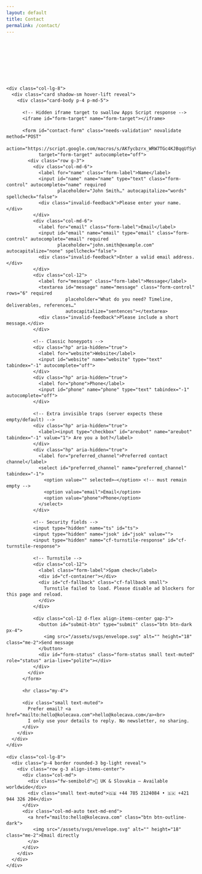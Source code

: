 ```yaml
---
layout: default
title: Contact
permalink: /contact/
---
```


<!-- kolecava.com - cform v0.1.5 -->

<style>
  .reveal{opacity:0;transform:translateY(14px);transition:opacity .6s,transform .6s}
  .reveal.show{opacity:1;transform:none}
  .hover-lift{transition:transform .2s,box-shadow .2s}
  .hover-lift:hover{transform:translateY(-4px);box-shadow:0 .75rem 2rem rgba(0,0,0,.08)}
  .section-label{letter-spacing:.08em;text-transform:uppercase;font-size:.8rem;color:#6c757d}
  .form-status{min-height:1.5rem}
  #cf-container{min-height:80px; display:flex; align-items:center}
  .cf-fallback{display:none; color:#b00020}
  /* Hide honeypots but keep them in DOM */
  .hp{position:absolute;left:-5000px;top:auto;width:1px;height:1px;overflow:hidden}
  /* Hidden iframe (submission target) */
  #form-target{display:none;width:0;height:0;border:0}
</style>

<div class="container mt-5 pt-5">
  <section class="row justify-content-center g-4">
    <div class="col-lg-8 reveal">
      <span class="section-label">Contact</span>
      <h1 class="display-6 mt-2">Let’s talk</h1>
      <p class="lead text-muted">Tell me a bit about your project. I’ll reply with next steps and a clear plan.</p>
    </div>

    <div class="col-lg-8">
      <div class="card shadow-sm hover-lift reveal">
        <div class="card-body p-4 p-md-5">

          <!-- Hidden iframe target to swallow Apps Script response -->
          <iframe id="form-target" name="form-target"></iframe>

          <form id="contact-form" class="needs-validation" novalidate method="POST"
                action="https://script.google.com/macros/s/AKfycbzrx_WRW7TGc4KJBqqUfSyVle4SLZCrK8wIPRczYF1KPUtB5rGU975rEtU_AL6Gyrby/exec"
                target="form-target" autocomplete="off">
            <div class="row g-3">
              <div class="col-md-6">
                <label for="name" class="form-label">Name</label>
                <input id="name" name="name" type="text" class="form-control" autocomplete="name" required
                       placeholder="John Smith…" autocapitalize="words" spellcheck="false">
                <div class="invalid-feedback">Please enter your name.</div>
              </div>
              <div class="col-md-6">
                <label for="email" class="form-label">Email</label>
                <input id="email" name="email" type="email" class="form-control" autocomplete="email" required
                       placeholder="john.smith@example.com" autocapitalize="none" spellcheck="false">
                <div class="invalid-feedback">Enter a valid email address.</div>
              </div>
              <div class="col-12">
                <label for="message" class="form-label">Message</label>
                <textarea id="message" name="message" class="form-control" rows="6" required
                          placeholder="What do you need? Timeline, deliverables, references…"
                          autocapitalize="sentences"></textarea>
                <div class="invalid-feedback">Please include a short message.</div>
              </div>

              <!-- Classic honeypots -->
              <div class="hp" aria-hidden="true">
                <label for="website">Website</label>
                <input id="website" name="website" type="text" tabindex="-1" autocomplete="off">
              </div>
              <div class="hp" aria-hidden="true">
                <label for="phone">Phone</label>
                <input id="phone" name="phone" type="text" tabindex="-1" autocomplete="off">
              </div>

              <!-- Extra invisible traps (server expects these empty/default) -->
              <div class="hp" aria-hidden="true">
                <label><input type="checkbox" id="areubot" name="areubot" tabindex="-1" value="1"> Are you a bot?</label>
              </div>
              <div class="hp" aria-hidden="true">
                <label for="preferred_channel">Preferred contact channel</label>
                <select id="preferred_channel" name="preferred_channel" tabindex="-1">
                  <option value="" selected>—</option> <!-- must remain empty -->
                  <option value="email">Email</option>
                  <option value="phone">Phone</option>
                </select>
              </div>

              <!-- Security fields -->
              <input type="hidden" name="ts" id="ts">
              <input type="hidden" name="jsok" id="jsok" value="">
              <input type="hidden" name="cf-turnstile-response" id="cf-turnstile-response">

              <!-- Turnstile -->
              <div class="col-12">
                <label class="form-label">Spam check</label>
                <div id="cf-container"></div>
                <div id="cf-fallback" class="cf-fallback small">
                  Turnstile failed to load. Please disable ad blockers for this page and reload.
                </div>
              </div>

              <div class="col-12 d-flex align-items-center gap-3">
                <button id="submit-btn" type="submit" class="btn btn-dark px-4">
                  <img src="/assets/svgs/envelope.svg" alt="" height="18" class="me-2">Send message
                </button>
                <div id="form-status" class="form-status small text-muted" role="status" aria-live="polite"></div>
              </div>
            </div>
          </form>

          <hr class="my-4">

          <div class="small text-muted">
            Prefer email? <a href="mailto:hello@kolecava.com">hello@kolecava.com</a><br>
            I only use your details to reply. No newsletter, no sharing.
          </div>
        </div>
      </div>
    </div>

    <div class="col-lg-8">
      <div class="p-4 border rounded-3 bg-light reveal">
        <div class="row g-3 align-items-center">
          <div class="col-md">
            <div class="fw-semibold">📍 UK & Slovakia — Available worldwide</div>
            <div class="small text-muted">🇬🇧 +44 785 2124084 • 🇸🇰 +421 944 326 204</div>
          </div>
          <div class="col-md-auto text-md-end">
            <a href="mailto:hello@kolecava.com" class="btn btn-outline-dark">
              <img src="/assets/svgs/envelope.svg" alt="" height="18" class="me-2">Email directly
            </a>
          </div>
        </div>
      </div>
    </div>

  </section>
</div>

<!-- Turnstile explicit render -->
<script>
  // Called when Turnstile script loads
  window.cfOnload = function() {
    try {
      window.cfWidgetId = turnstile.render('#cf-container', {
        sitekey: '0x4AAAAAAByZts8eVW6pAHkB',   // your SITE key (public)
        appearance: 'always',
        theme: 'auto',
        callback: function(token) {
          document.getElementById('cf-turnstile-response').value = token;
          document.getElementById('cf-fallback').style.display = 'none';
        },
        'error-callback': function() {
          document.getElementById('cf-turnstile-response').value = '';
          document.getElementById('cf-fallback').style.display = 'block';
        },
        'expired-callback': function() {
          document.getElementById('cf-turnstile-response').value = '';
          try { turnstile.reset(window.cfWidgetId); } catch(_) {}
        }
      });
    } catch (e) {
      document.getElementById('cf-fallback').style.display = 'block';
    }
  };
</script>
<script src="https://challenges.cloudflare.com/turnstile/v0/api.js?onload=cfOnload&render=explicit" async defer></script>

<script>
  // Reveal on scroll
  (function() {
    const els = document.querySelectorAll('.reveal');
    if (!('IntersectionObserver' in window)) { els.forEach(el=>el.classList.add('show')); return; }
    const io = new IntersectionObserver((entries)=>entries.forEach(e=>{ if(e.isIntersecting){ e.target.classList.add('show'); io.unobserve(e.target);} }), {threshold:.15});
    els.forEach(el=>io.observe(el));
  })();

  // HARDENING + hidden-iframe redirect
  (function () {
    const form = document.getElementById('contact-form');
    const statusEl = document.getElementById('form-status');
    const tsEl = document.getElementById('ts');
    const jsokEl = document.getElementById('jsok');
    const tokenEl = document.getElementById('cf-turnstile-response');
    const iframe = document.getElementById('form-target');

    // 1) Timestamp (updated on first interaction)
    function setTs(){ tsEl.value = Date.now().toString(); }
    setTs();
    ['focus','pointerdown','keydown','touchstart','mousemove'].forEach(ev => {
      window.addEventListener(ev, function once(){ setTs(); window.removeEventListener(ev, once); }, { once:true });
    });

    // 2) JS-only flag after simple human signals
    let moved = false, typed = false;
    let start = Date.now();
    window.addEventListener('mousemove', ()=>{ moved = true; }, {passive:true});
    window.addEventListener('keydown',  ()=>{ typed = true; }, {passive:true});
    const jsokTimer = setInterval(()=>{
      const elapsed = Date.now() - start;
      if (!jsokEl.value && elapsed > 1500 && (moved || typed)) {
        jsokEl.value = '1';
        clearInterval(jsokTimer);
      }
    }, 300);

    // 3) After the iframe finishes loading the server response, redirect this page
    iframe.addEventListener('load', function () {
      // If the user cancelled validation, there is no submit -> no load.
      // On successful POST, Apps Script returns some HTML to the iframe, then we redirect the top page:
      window.location.assign('/thank-you/');
    });

    // 4) Client-side validation guard
    form.addEventListener('submit', function (e) {
      if (!form.checkValidity()) {
        e.preventDefault(); e.stopPropagation();
        form.classList.add('was-validated');
        statusEl.textContent = 'Please fix the errors above.';
        return;
      }
      if (!tokenEl.value) {
        e.preventDefault(); e.stopPropagation();
        statusEl.textContent = 'Please complete the Turnstile check.';
        try { turnstile.reset(window.cfWidgetId); } catch(_) {}
        return;
      }
      if (jsokEl.value !== '1') {
        e.preventDefault(); e.stopPropagation();
        statusEl.textContent = 'Please interact with the page briefly, then try again.';
        return;
      }
      // No fetch/AJAX: normal form POST to hidden iframe → onload redirects current page.
      statusEl.textContent = 'Sending…';
    });
  })();
</script>
